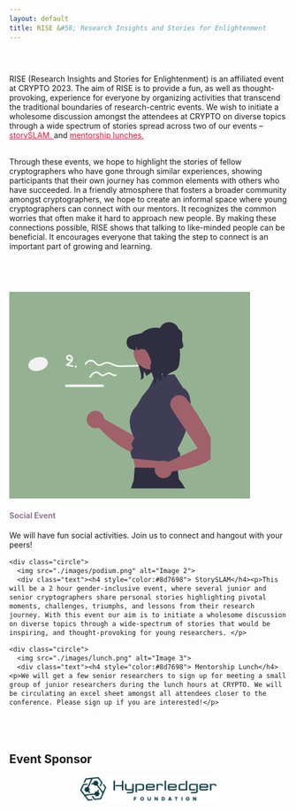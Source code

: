 ```yaml
---
layout: default
title: RISE &#58; Research Insights and Stories for Enlightenment
---
```



<div style="padding-top: 30px;"></div>




<p>
	RISE (Research Insights and Stories for Enlightenment) is an affiliated event at CRYPTO 2023. The aim of RISE is to provide a fun, as well as thought-provoking, experience for everyone by organizing activities that transcend the traditional boundaries of research-centric events. We wish to initiate a wholesome discussion amongst the attendees at CRYPTO on diverse topics through a wide spectrum of stories spread across two of our events – <a href="https://ewcacrypto2023.github.io/program.html" style="color:crimson;">storySLAM. </a>  and <a href="https://ewcacrypto2023.github.io/mentorLunch.html" style="color:crimson;">mentorship lunches. </a> <br><br>
	
Through these events, we hope to highlight the stories of fellow cryptographers who have gone through similar experiences, showing participants that their own journey has common elements with others who have succeeded. In a friendly atmosphere that fosters a broader community amongst cryptographers, we hope to create an informal space where young cryptographers can connect with our mentors. It recognizes the common worries that often make it hard to approach new people. By making these connections possible, RISE shows that talking to like-minded people can be beneficial. It encourages everyone that taking the step to connect is an important part of growing and learning.

</p>





<div style="padding-top: 60px;"></div>




 <div class="circle-container">
    <div class="circle">
      <img src="./images/lightening-2.png" alt="Image 1">
      <div class="text"><h4 style="color:#8d7698">Social Event</h4><p>We will have fun social activities. Join us to connect and hangout with your peers!</p>
</div>
    </div>

    <div class="circle">
      <img src="./images/podium.png" alt="Image 2">
      <div class="text"><h4 style="color:#8d7698"> StorySLAM</h4><p>This will be a 2 hour gender-inclusive event, where several junior and senior cryptographers share personal stories highlighting pivotal moments, challenges, triumphs, and lessons from their research journey. With this event our aim is to initiate a wholesome discussion on diverse topics through a wide-spectrum of stories that would be inspiring, and thought-provoking for young researchers. </p>
</div>
    </div>

    <div class="circle">
      <img src="./images/lunch.png" alt="Image 3">
      <div class="text"><h4 style="color:#8d7698"> Mentorship Lunch</h4><p>We will get a few senior researchers to sign up for meeting a small group of junior researchers during the lunch hours at CRYPTO. We will be circulating an excel sheet amongst all attendees closer to the conference. Please sign up if you are interested!</p>
</div>
    </div>
  </div>





<div style="padding-top: 40px;"></div>

<h2> Event Sponsor </h2>

<div style="text-align: center;">
  <img src="./images/hyperledgerfoundationLogo.png" style="width: 50%; height: auto;" alt="Hyperledger Fourndation">
</div>

<div style="padding-top: 150px;"></div>





